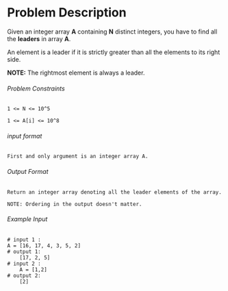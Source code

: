 # Problem Description

Given an integer array **A** containing **N** distinct integers, you have to find all the **leaders** in array **A**.

An element is a leader if it is strictly greater than all the elements to its right side.

**NOTE:** The rightmost element is always a leader.

###### Problem Constraints

```
1 <= N <= 10^5

1 <= A[i] <= 10^8
```

###### input format

``` 
First and only argument is an integer array A.
```

###### Output Format

```
Return an integer array denoting all the leader elements of the array.

NOTE: Ordering in the output doesn't matter.
```

###### Example Input

```
# input 1 : 
A = [16, 17, 4, 3, 5, 2]
# output 1: 
    [17, 2, 5]
# input 2 : 
    A = [1,2]
# output 2: 
    [2]
```
